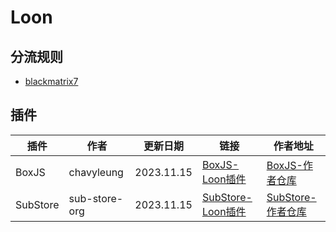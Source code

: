 # Loon

## 分流规则
- [blackmatrix7](https://github.com/blackmatrix7/ios_rule_script/tree/master/rule/Loon)

## 插件

| 插件 | 作者 | 更新日期 | 链接 | 作者地址 |
| - | - | - | - | - |
| BoxJS | chavyleung | 2023.11.15 | [BoxJS-Loon插件](https://cdn.jsdelivr.net/gh/Akimio521/BetterRuler@main/Loon/Plugin/BoxJS.plugin) | [BoxJS-作者仓库](https://github.com/chavyleung/scripts) |
| SubStore | sub-store-org | 2023.11.15 | [SubStore-Loon插件](https://cdn.jsdelivr.net/gh/Akimio521/BetterRuler@main/Loon/Plugin/SubStore.plugin) | [SubStore-作者仓库](https://github.com/sub-store-org/Sub-Store) |[万源阅读会员-Loon插件](https://cdn.jsdelivr.net/gh/Akimio521/BetterRuler@main/Loon/Plugin/wanyuanread.plugin) | [万源阅读-作者仓库](https://raw.githubusercontent.com/Yu9191/Rewrite/main/wanyuanyuedu.js)
